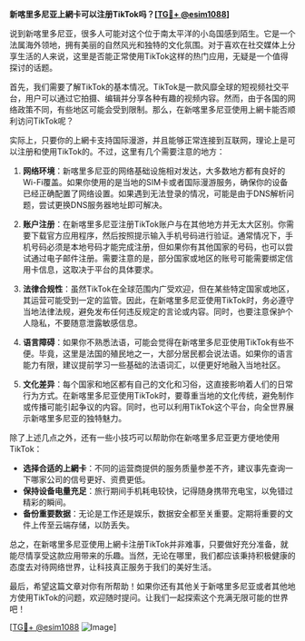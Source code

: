 **新喀里多尼亚上網卡可以注册TikTok吗？[[TG💪+ @esim1088](https://t.me/s/esim1088)]**

说到新喀里多尼亚，很多人可能对这个位于南太平洋的小岛国感到陌生。它是一个法属海外领地，拥有美丽的自然风光和独特的文化氛围。对于喜欢在社交媒体上分享生活的人来说，这里是否能正常使用TikTok这样的热门应用，无疑是一个值得探讨的话题。

首先，我们需要了解TikTok的基本情况。TikTok是一款风靡全球的短视频社交平台，用户可以通过它拍摄、编辑并分享各种有趣的视频内容。然而，由于各国的网络政策不同，有些地区可能会受到限制。那么，在新喀里多尼亚使用上網卡能否顺利访问TikTok呢？

实际上，只要你的上網卡支持国际漫游，并且能够正常连接到互联网，理论上是可以注册和使用TikTok的。不过，这里有几个需要注意的地方：

1. **网络环境**：新喀里多尼亚的网络基础设施相对发达，大多数地方都有良好的Wi-Fi覆盖。如果你使用的是当地的SIM卡或者国际漫游服务，确保你的设备已经正确配置了网络设置。如果遇到无法登录的情况，可能是由于DNS解析问题，尝试更换DNS服务器地址即可解决。

2. **账户注册**：在新喀里多尼亚注册TikTok账户与在其他地方并无太大区别。你需要下载官方应用程序，然后按照提示输入手机号码进行验证。通常情况下，手机号码必须是本地号码才能完成注册，但如果你有其他国家的号码，也可以尝试通过电子邮件注册。需要注意的是，部分国家或地区的账号可能需要绑定信用卡信息，这取决于平台的具体要求。

3. **法律合规性**：虽然TikTok在全球范围内广受欢迎，但在某些特定国家或地区，其运营可能受到一定的监管。因此，在新喀里多尼亚使用TikTok时，务必遵守当地法律法规，避免发布任何违反规定的言论或内容。同时，也要注意保护个人隐私，不要随意泄露敏感信息。

4. **语言障碍**：如果你不熟悉法语，可能会觉得在新喀里多尼亚使用TikTok有些不便。毕竟，这里是法国的殖民地之一，大部分居民都会说法语。如果你的语言能力有限，建议提前学习一些基础的法语词汇，以便更好地融入当地社区。

5. **文化差异**：每个国家和地区都有自己的文化和习俗，这直接影响着人们的日常行为方式。在新喀里多尼亚使用TikTok时，要尊重当地的文化传统，避免制作或传播可能引起争议的内容。同时，也可以利用TikTok这个平台，向全世界展示新喀里多尼亚的独特魅力。

除了上述几点之外，还有一些小技巧可以帮助你在新喀里多尼亚更方便地使用TikTok：

- **选择合适的上網卡**：不同的运营商提供的服务质量参差不齐，建议事先查询一下哪家公司的信号更好、资费更低。
- **保持设备电量充足**：旅行期间手机耗电较快，记得随身携带充电宝，以免错过精彩的瞬间。
- **备份重要数据**：无论是工作还是娱乐，数据安全都至关重要。定期将重要的文件上传至云端存储，以防丢失。

总之，在新喀里多尼亚使用上網卡注册TikTok并非难事，只要做好充分准备，就能尽情享受这款应用带来的乐趣。当然，无论在哪里，我们都应该秉持积极健康的态度去对待网络世界，让科技真正服务于我们的美好生活。

最后，希望这篇文章对你有所帮助！如果你还有其他关于新喀里多尼亚或者其他地方使用TikTok的问题，欢迎随时提问。让我们一起探索这个充满无限可能的世界吧！

[[TG💪+ @esim1088](https://t.me/s/esim1088) ![Image](https://i.postimg.cc/4NQfJmqS/Snipaste-2025-05-13-00-14-12.png)]